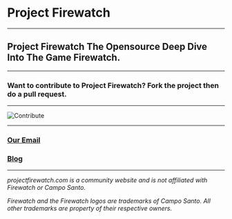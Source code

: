 # Project Firewatch

---

## Project Firewatch The Opensource Deep Dive Into The Game Firewatch.

---

### Want to contribute to Project Firewatch? Fork the project then do a pull request.

---

![Contribute](https://projectfirewatch.com/cdn/contribute.png)

---

### [Our Email](mailto:contact@projectfirewatch.com)

### [Blog](https://blog.projectfirewatch.com/)
---

*projectfirewatch.com is a community website and is not affiliated with Firewatch or Campo Santo.*

*Firewatch and the Firewatch logos are trademarks of Campo Santo. All other trademarks are property of their respective owners.*
